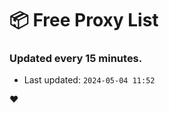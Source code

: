# :package: Free Proxy List
### Updated every 15 minutes.

- Last updated: `2024-05-04 11:52`

:heart:
